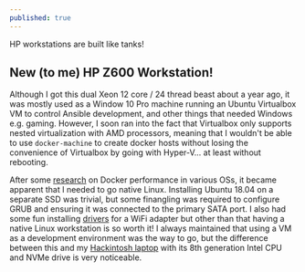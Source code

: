 ```yaml
---
published: true
---
```

HP workstations are built like tanks!

## New (to me) HP Z600 Workstation!

Although I got this dual Xeon 12 core / 24 thread beast about a year ago, it was mostly used as a Window 10 Pro machine running an Ubuntu Virtualbox VM to control Ansible development, and other things that needed Windows e.g. gaming. However, I soon ran into the fact that Virtualbox only supports nested virtualization with AMD processors, meaning that I wouldn't be able to use `docker-machine` to create docker hosts without losing the convenience of Virtualbox by going with Hyper-V... at least without rebooting.

After some [research](https://www.reddit.com/r/docker/comments/7xvlye/docker_for_macwindows_performances_vs_linux/) on Docker performance in various OSs, it became apparent that I needed to go native Linux. Installing Ubuntu 18.04 on a separate SSD was trivial, but some finangling was required to configure GRUB and ensuring it was connected to the primary SATA port. I also had some fun installing [drivers](https://github.com/abperiasamy/rtl8812AU_8821AU_linux) for a WiFi adapter but other than that having a native Linux workstation is so worth it! I always maintained that using a VM as a development environment was the way to go, but the difference between this and my [Hackintosh laptop](https://github.com/daliansky/XiaoMi-Pro-Hackintosh) with its 8th generation Intel CPU and NVMe drive is very noticeable.
